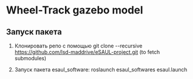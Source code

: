 # Wheel-Track gazebo model

## Запуск пакета 

1. Клонировать репо с помощью git clone --recursive https://github.com/lsd-maddrive/eSAUL-project.git (to fetch submodules)

2. Запуск пакета esaul_software: roslaunch esaul_softwares esaul.launch
